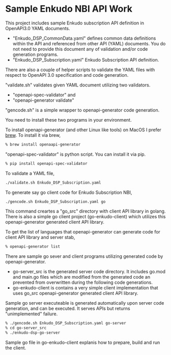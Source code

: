 # Sample Enkudo NBI API Work

This project includes sample Enkudo subscription API definition in OpenAPI3.0  YAML documents.

- "Enkudo_DSP_CommonData.yaml" defines common data definitions within the API and referenced from other API (YAML) documents. You do not need to provide this document any of validation and/or code generation programs.
- "Enkudo_DSP_Subscription.yaml" Enkudo Subscription API definition.

There are also a couple of helper scripts to validate the YAML files with respect to OpenAPI 3.0 specification and code generation.

"validate.sh" validates given YAML document utilizing two validators.

- "openapi-spec-validator" and
- "openapi-generator validate" 

"gencode.sh" is a simple wrapper to openapi-generator code generation.

You need to install these two programs in your environment.  

To install openapi-generator (and other Linux like tools)  on MacOS I prefer [brew](https://brew.sh). To install it via brew,

```bash
% brew install openaapi-generator
```

"openapi-spec-validator" is python script. You can install it via pip.

```bash
% pip install openapi-spec-validator
```

To validate a YAML file,

```bash
./validate.sh Enkudo_DSP_Subscription.yaml
```

To generate say go client code for Enkudo Subscription NBI,

```bash
./gencode.sh Enkudo_DSP_Subscription.yaml go
```

This command creartes a "go_src" directory with client API library in golang. There is also a simple go client project (go-enkudo-client) which utilizes this openapi-generator generated client API library.

To get the list of languages that openapi-generator can generate code for client API library and server stab,

```bash
% openapi-generator list
```

There are sample go sever and client programs utilizing generated code by openapi-generator.

- go-server_src is the generated server code directory. It includes go.mod and main.go files which are modified from the generated code an prevented from overwritten during the following code generations.
- go-enkudo-client is contains a very simple client implementation that uses go_src openapi-generator generated client API library.
 
Sample go server executeable is generated automatically upon server code generation, and can be executed. It serves APIs but returns "unimplemented" failure.

```bash
% ./gencode.sh Enkudo_DSP_Subscription.yaml go-server
% cd go-server_src
% ./enkudo-dsp-go-server
```

Sample go file in go-enkudo-client explanis how to prepare, build and run the client.
